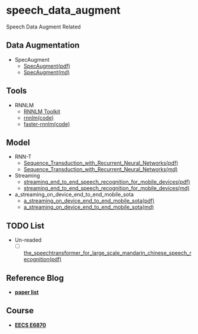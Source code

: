 # speech_data_augment
Speech Data Augment Related


## Data Augmentation
- SpecAugment
    - [SpecAugment(pdf)][1]
    - [SpecAugment(md)][2]
## Tools
- RNNLM
    - [RNNLM Toolkit][10]
    - [rnnlm(code)][11]
    - [faster-rnnlm(code)][12]

## Model
- RNN-T
    - [Sequence_Transduction_with_Recurrent_Neural_Networks(pdf)][8]
    - [Sequence_Transduction_with_Recurrent_Neural_Networks(md)][9]
- Streaming
    - [streaming_end_to_end_speech_recognition_for_mobile_devices(pdf)][3]
    - [streaming_end_to_end_speech_recognition_for_mobile_devices(md)][6]
- a_streaming_on_device_end_to_end_mobile_sota
    - [a_streaming_on_device_end_to_end_mobile_sota(pdf)][5]
    - [a_streaming_on_device_end_to_end_mobile_sota(md)][7]

## TODO List
- Un-readed
    - [ ] [the_speechtransformer_for_large_scale_mandarin_chinese_speech_recognition(pdf)][4]
    
## Reference Blog
- [**paper list**][13]

## Course
- [**EECS E6870**][14]

[1]:pdf/SpecAugment.pdf
[2]:md/SpecAugment.md
[3]:pdf/streaming_end_to_end_speech_recognition_for_mobile_devices.pdf
[4]:pdf/the_speechtransformer_for_large_scale_mandarin_chinese_speech_recognition.pdf
[5]:pdf/a_streaming_on_device_end_to_end_mobile_sota.pdf
[6]:md/streaming_end_to_end_speech_recognition_for_mobile_devices.md
[7]:md/a_streaming_on_device_end_to_end_mobile_sota.md
[8]:pdf/rnn-t.pdf
[9]:md/rnn-t.md
[10]:http://www.fit.vutbr.cz/~imikolov/rnnlm/
[11]:https://github.com/IntelLabs/rnnlm
[12]:https://github.com/yandex/faster-rnnlm
[13]:https://github.com/Pelhans/paper_list/tree/master/speech
[14]:http://www.ee.columbia.edu/~stanchen/fall12/e6870/index.html